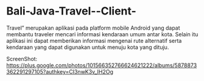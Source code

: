 Bali-Java-Travel--Client-
=========================

Travel” merupakan aplikasi pada platform mobile Android yang dapat membantu traveler mencari informasi kendaraan umum antar kota. Selain itu aplikasi ini dapat memberikan informasi mengenai rute alternatif serta kendaraan yang dapat digunakan untuk menuju kota yang dituju.

ScreenShot:
https://plus.google.com/photos/101566352766624621222/albums/5878873362291297105?authkey=CI3nwK3v_IH2Og
